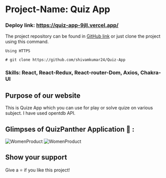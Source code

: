 
<h1 textAlingn="center">Project-Name: Quiz App</h1> 

### Deploy link: https://quiz-app-9jll.vercel.app/

The project repository can be found in [GitHub link](https://github.com/shivamkumar24/Quiz-App) or just clone the project using this command.


```
Using HTTPS

# git clone https://github.com/shivamkumar24/Quiz-App
```

### Skills: React, React-Redux, React-router-Dom, Axios, Chakra-UI

<h2>Purpose of our website</h2>
<p>This is Quize App which you can use for play or solve quize on various subject. I have used opentdb API.</p>

## Glimpses of QuizPanther Application 🙈 :

<img src="https://i.ibb.co/dtR1vFx/quizhome.png"  alt="WomenProduct" />

<img src="https://i.ibb.co/g6L0CGd/quizquestion.png"  alt="WomenProduct" />




## Show your support

Give a ⭐️ if you like this project!

